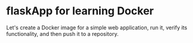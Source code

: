 # flaskApp for learning Docker
Let's create a Docker image for a simple web application, run it, verify its functionality, and then push it to a repository.
